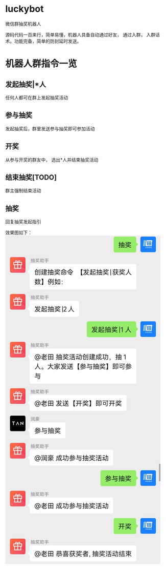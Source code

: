 # luckybot
微信群抽奖机器人

源码代码一百来行，简单易懂，机器人具备自动通过好友， 通过入群， 入群话术。功能完备，简单的防封延时发送。

# 机器人群指令一览

## 发起抽奖|*人
任何人都可在群上发起抽奖活动

## 参与抽奖
发起抽奖后，群里发送参与抽奖即可参加活动

## 开奖
从参与开奖的群友中， 选出*人并结束抽奖活动

## 结束抽奖[TODO]
群主强制结束活动

## 抽奖
回复抽奖发起指引

效果图如下：
![demo](luckbot.jpg)
